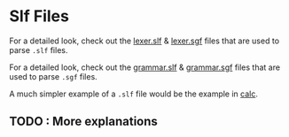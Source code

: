 
# Slf Files

For a detailed look, check out the
[lexer.slf](https://github.com/Kalin-Rudnicki/slyce-fp/blob/master/slyce-generate-parsers/src/main/slyce/slyce/generate/parsers/lexer.slf)
&
[lexer.sgf](https://github.com/Kalin-Rudnicki/slyce-fp/blob/master/slyce-generate-parsers/src/main/slyce/slyce/generate/parsers/lexer.sgf)
files that are used to parse `.slf` files.

For a detailed look, check out the
[grammar.slf](https://github.com/Kalin-Rudnicki/slyce-fp/blob/master/slyce-generate-parsers/src/main/slyce/slyce/generate/parsers/grammar.slf)
&
[grammar.sgf](https://github.com/Kalin-Rudnicki/slyce-fp/blob/master/slyce-generate-parsers/src/main/slyce/slyce/generate/parsers/grammar.sgf)
files that are used to parse `.sgf` files.

A much simpler example of a `.slf` file would be the example in
[calc](https://github.com/Kalin-Rudnicki/slyce-fp/blob/master/slyce-examples/src/main/slyce/slyce/examples/calc/parser.slf).

## TODO : More explanations
